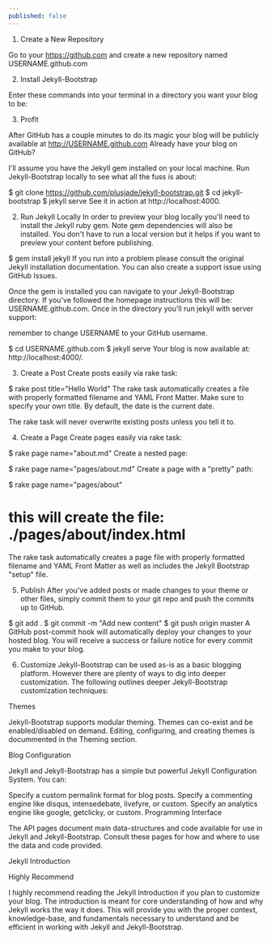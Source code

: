 ```yaml
---
published: false
---
```


1. Create a New Repository

Go to your https://github.com and create a new repository named USERNAME.github.com

2. Install Jekyll-Bootstrap

Enter these commands into your terminal in a directory you want your blog to be:


3. Profit

After GitHub has a couple minutes to do its magic your blog will be publicly available at http://USERNAME.github.com
Already have your blog on GitHub?

I'll assume you have the Jekyll gem installed on your local machine. Run Jekyll-Bootstrap locally to see what all the fuss is about:

$ git clone https://github.com/plusjade/jekyll-bootstrap.git
$ cd jekyll-bootstrap
$ jekyll serve
See it in action at http://localhost:4000.

2. Run Jekyll Locally
In order to preview your blog locally you'll need to install the Jekyll ruby gem. Note gem dependencies will also be installed. You don't have to run a local version but it helps if you want to preview your content before publishing.

$ gem install jekyll
If you run into a problem please consult the original Jekyll installation documentation. You can also create a support issue using GitHub Issues.

Once the gem is installed you can navigate to your Jekyll-Bootstrap directory. If you've followed the homepage instructions this will be: USERNAME.github.com. Once in the directory you'll run jekyll with server support:

remember to change USERNAME to your GitHub username.

$ cd USERNAME.github.com 
$ jekyll serve
Your blog is now available at: http://localhost:4000/.

3. Create a Post
Create posts easily via rake task:

$ rake post title="Hello World"
The rake task automatically creates a file with properly formatted filename and YAML Front Matter. Make sure to specify your own title. By default, the date is the current date.

The rake task will never overwrite existing posts unless you tell it to.

4. Create a Page
Create pages easily via rake task:

$ rake page name="about.md"
Create a nested page:

$ rake page name="pages/about.md"
Create a page with a "pretty" path:

$ rake page name="pages/about"
# this will create the file: ./pages/about/index.html
The rake task automatically creates a page file with properly formatted filename and YAML Front Matter as well as includes the Jekyll Bootstrap "setup" file.

5. Publish
After you've added posts or made changes to your theme or other files, simply commit them to your git repo and push the commits up to GitHub.

$ git add .
$ git commit -m "Add new content"
$ git push origin master
A GitHub post-commit hook will automatically deploy your changes to your hosted blog. You will receive a success or failure notice for every commit you make to your blog.

6. Customize
Jekyll-Bootstrap can be used as-is as a basic blogging platform. However there are plenty of ways to dig into deeper customization. The following outlines deeper Jekyll-Bootstrap customization techniques:

Themes

Jekyll-Bootstrap supports modular theming. Themes can co-exist and be enabled/disabled on demand. Editing, configuring, and creating themes is docummented in the Theming section.

Blog Configuration

Jekyll and Jekyll-Bootstrap has a simple but powerful Jekyll Configuration System. You can:

Specify a custom permalink format for blog posts.
Specify a commenting engine like disqus, intensedebate, livefyre, or custom.
Specify an analytics engine like google, getclicky, or custom.
Programming Interface

The API pages document main data-structures and code available for use in Jekyll and Jekyll-Bootstrap. Consult these pages for how and where to use the data and code provided.

Jekyll Introduction

Highly Recommend

I highly recommend reading the Jekyll Introduction if you plan to customize your blog. The introduction is meant for core understanding of how and why Jekyll works the way it does. This will provide you with the proper context, knowledge-base, and fundamentals necessary to understand and be efficient in working with Jekyll and Jekyll-Bootstrap.